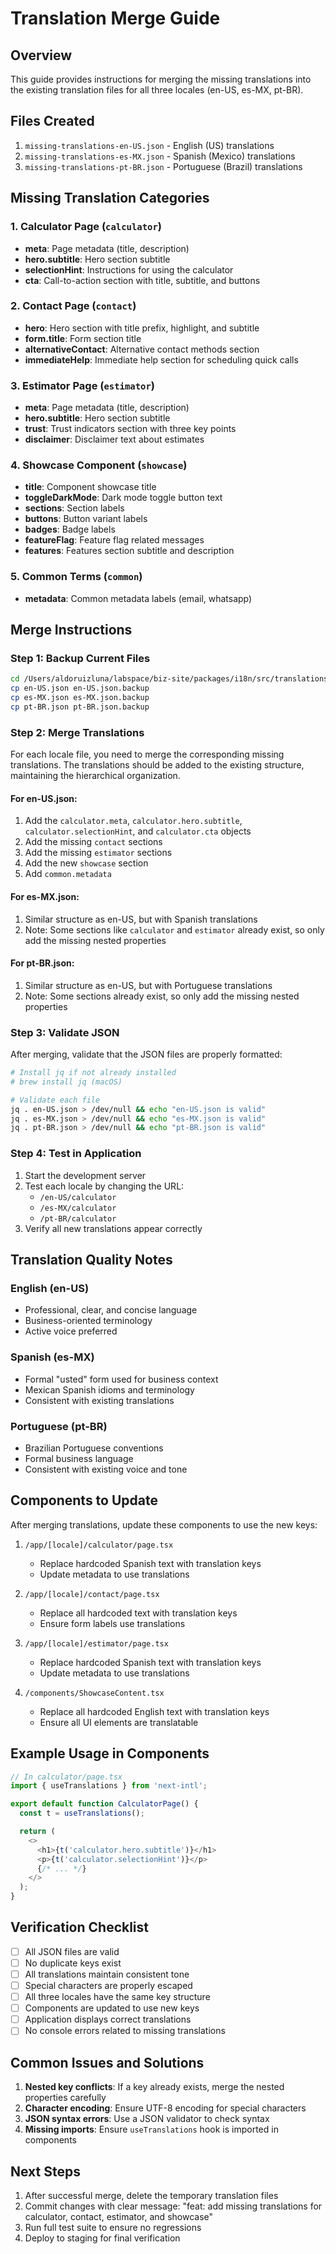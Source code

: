 # Translation Merge Guide

## Overview

This guide provides instructions for merging the missing translations into the existing translation files for all three locales (en-US, es-MX, pt-BR).

## Files Created

1. `missing-translations-en-US.json` - English (US) translations
2. `missing-translations-es-MX.json` - Spanish (Mexico) translations
3. `missing-translations-pt-BR.json` - Portuguese (Brazil) translations

## Missing Translation Categories

### 1. Calculator Page (`calculator`)

- **meta**: Page metadata (title, description)
- **hero.subtitle**: Hero section subtitle
- **selectionHint**: Instructions for using the calculator
- **cta**: Call-to-action section with title, subtitle, and buttons

### 2. Contact Page (`contact`)

- **hero**: Hero section with title prefix, highlight, and subtitle
- **form.title**: Form section title
- **alternativeContact**: Alternative contact methods section
- **immediateHelp**: Immediate help section for scheduling quick calls

### 3. Estimator Page (`estimator`)

- **meta**: Page metadata (title, description)
- **hero.subtitle**: Hero section subtitle
- **trust**: Trust indicators section with three key points
- **disclaimer**: Disclaimer text about estimates

### 4. Showcase Component (`showcase`)

- **title**: Component showcase title
- **toggleDarkMode**: Dark mode toggle button text
- **sections**: Section labels
- **buttons**: Button variant labels
- **badges**: Badge labels
- **featureFlag**: Feature flag related messages
- **features**: Features section subtitle and description

### 5. Common Terms (`common`)

- **metadata**: Common metadata labels (email, whatsapp)

## Merge Instructions

### Step 1: Backup Current Files

```bash
cd /Users/aldoruizluna/labspace/biz-site/packages/i18n/src/translations
cp en-US.json en-US.json.backup
cp es-MX.json es-MX.json.backup
cp pt-BR.json pt-BR.json.backup
```

### Step 2: Merge Translations

For each locale file, you need to merge the corresponding missing translations. The translations should be added to the existing structure, maintaining the hierarchical organization.

#### For en-US.json:

1. Add the `calculator.meta`, `calculator.hero.subtitle`, `calculator.selectionHint`, and `calculator.cta` objects
2. Add the missing `contact` sections
3. Add the missing `estimator` sections
4. Add the new `showcase` section
5. Add `common.metadata`

#### For es-MX.json:

1. Similar structure as en-US, but with Spanish translations
2. Note: Some sections like `calculator` and `estimator` already exist, so only add the missing nested properties

#### For pt-BR.json:

1. Similar structure as en-US, but with Portuguese translations
2. Note: Some sections already exist, so only add the missing nested properties

### Step 3: Validate JSON

After merging, validate that the JSON files are properly formatted:

```bash
# Install jq if not already installed
# brew install jq (macOS)

# Validate each file
jq . en-US.json > /dev/null && echo "en-US.json is valid"
jq . es-MX.json > /dev/null && echo "es-MX.json is valid"
jq . pt-BR.json > /dev/null && echo "pt-BR.json is valid"
```

### Step 4: Test in Application

1. Start the development server
2. Test each locale by changing the URL:
   - `/en-US/calculator`
   - `/es-MX/calculator`
   - `/pt-BR/calculator`
3. Verify all new translations appear correctly

## Translation Quality Notes

### English (en-US)

- Professional, clear, and concise language
- Business-oriented terminology
- Active voice preferred

### Spanish (es-MX)

- Formal "usted" form used for business context
- Mexican Spanish idioms and terminology
- Consistent with existing translations

### Portuguese (pt-BR)

- Brazilian Portuguese conventions
- Formal business language
- Consistent with existing voice and tone

## Components to Update

After merging translations, update these components to use the new keys:

1. `/app/[locale]/calculator/page.tsx`

   - Replace hardcoded Spanish text with translation keys
   - Update metadata to use translations

2. `/app/[locale]/contact/page.tsx`

   - Replace all hardcoded text with translation keys
   - Ensure form labels use translations

3. `/app/[locale]/estimator/page.tsx`

   - Replace hardcoded Spanish text with translation keys
   - Update metadata to use translations

4. `/components/ShowcaseContent.tsx`
   - Replace all hardcoded English text with translation keys
   - Ensure all UI elements are translatable

## Example Usage in Components

```typescript
// In calculator/page.tsx
import { useTranslations } from 'next-intl';

export default function CalculatorPage() {
  const t = useTranslations();

  return (
    <>
      <h1>{t('calculator.hero.subtitle')}</h1>
      <p>{t('calculator.selectionHint')}</p>
      {/* ... */}
    </>
  );
}
```

## Verification Checklist

- [ ] All JSON files are valid
- [ ] No duplicate keys exist
- [ ] All translations maintain consistent tone
- [ ] Special characters are properly escaped
- [ ] All three locales have the same key structure
- [ ] Components are updated to use new keys
- [ ] Application displays correct translations
- [ ] No console errors related to missing translations

## Common Issues and Solutions

1. **Nested key conflicts**: If a key already exists, merge the nested properties carefully
2. **Character encoding**: Ensure UTF-8 encoding for special characters
3. **JSON syntax errors**: Use a JSON validator to check syntax
4. **Missing imports**: Ensure `useTranslations` hook is imported in components

## Next Steps

1. After successful merge, delete the temporary translation files
2. Commit changes with clear message: "feat: add missing translations for calculator, contact, estimator, and showcase"
3. Run full test suite to ensure no regressions
4. Deploy to staging for final verification
